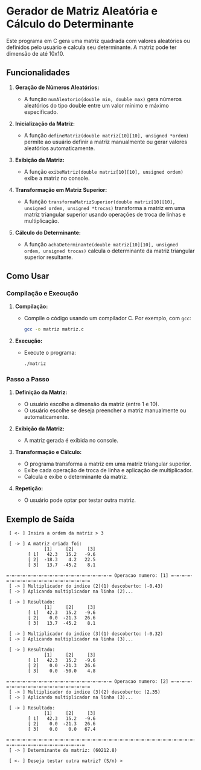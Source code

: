 # Gerador de Matriz Aleatória e Cálculo do Determinante

Este programa em C gera uma matriz quadrada com valores aleatórios ou definidos pelo usuário e calcula seu determinante. A matriz pode ter dimensão de até 10x10.

## Funcionalidades

1. **Geração de Números Aleatórios:**

   - A função `numAleatorio(double min, double max)` gera números aleatórios do tipo double entre um valor mínimo e máximo especificado.

2. **Inicialização da Matriz:**

   - A função `defineMatriz(double matriz[10][10], unsigned *ordem)` permite ao usuário definir a matriz manualmente ou gerar valores aleatórios automaticamente.

3. **Exibição da Matriz:**

   - A função `exibeMatriz(double matriz[10][10], unsigned ordem)` exibe a matriz no console.

4. **Transformação em Matriz Superior:**

   - A função `transformaMatrizSuperior(double matriz[10][10], unsigned ordem, unsigned *trocas)` transforma a matriz em uma matriz triangular superior usando operações de troca de linhas e multiplicação.

5. **Cálculo do Determinante:**
   - A função `achaDeterminante(double matriz[10][10], unsigned ordem, unsigned trocas)` calcula o determinante da matriz triangular superior resultante.

## Como Usar

### Compilação e Execução

1. **Compilação:**

   - Compile o código usando um compilador C. Por exemplo, com `gcc`:
     ```bash
     gcc -o matriz matriz.c
     ```

2. **Execução:**
   - Execute o programa:
     ```bash
     ./matriz
     ```

### Passo a Passo

1. **Definição da Matriz:**

   - O usuário escolhe a dimensão da matriz (entre 1 e 10).
   - O usuário escolhe se deseja preencher a matriz manualmente ou automaticamente.

2. **Exibição da Matriz:**

   - A matriz gerada é exibida no console.

3. **Transformação e Cálculo:**

   - O programa transforma a matriz em uma matriz triangular superior.
   - Exibe cada operação de troca de linha e aplicação de multiplicador.
   - Calcula e exibe o determinante da matriz.

4. **Repetição:**
   - O usuário pode optar por testar outra matriz.

## Exemplo de Saída

```plaintext
 [ <- ] Insira a ordem da matriz > 3

 [ -> ] A matriz criada foi:
              [1]     [2]     [3]
        [ 1]   42.3   15.2   -9.6
        [ 2]  -18.3    4.2   22.5
        [ 3]   13.7  -45.2    8.1

=-=-=-=-=-=-=-=-=-=-=-=-=-=-=-=-=-=-=-= Operacao numero: [1] =-=-=-=-=-=-=-=-=-=-=-=-=-=-=-=-=-=-=-=
 [ -> ] Multiplicador do indice (2)(1) descoberto: (-0.43)
 [ -> ] Aplicando multiplicador na linha (2)...

 [ -> ] Resultado:
              [1]     [2]     [3]
        [ 1]   42.3   15.2   -9.6
        [ 2]    0.0  -21.3   26.6
        [ 3]   13.7  -45.2    8.1

 [ -> ] Multiplicador do indice (3)(1) descoberto: (-0.32)
 [ -> ] Aplicando multiplicador na linha (3)...

 [ -> ] Resultado:
              [1]     [2]     [3]
        [ 1]   42.3   15.2   -9.6
        [ 2]    0.0  -21.3   26.6
        [ 3]    0.0  -50.0    4.8

=-=-=-=-=-=-=-=-=-=-=-=-=-=-=-=-=-=-=-= Operacao numero: [2] =-=-=-=-=-=-=-=-=-=-=-=-=-=-=-=-=-=-=-=
 [ -> ] Multiplicador do indice (3)(2) descoberto: (2.35)
 [ -> ] Aplicando multiplicador na linha (3)...

 [ -> ] Resultado:
              [1]     [2]     [3]
        [ 1]   42.3   15.2   -9.6
        [ 2]    0.0  -21.3   26.6
        [ 3]    0.0    0.0   67.4

=-=-=-=-=-=-=-=-=-=-=-=-=-=-=-=-=-=-=-=-=-=-=-=-=-=-=-=-=-=-=-=-=-=-=-=-=-=-=-=-=-=-=-=-=-=-=-=-=-=
 [ -> ] Determinante da matriz: (60212.8)

 [ <- ] Deseja testar outra matriz? (S/n) >
```
